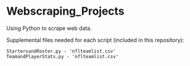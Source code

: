 # Webscraping_Projects

Using Python to scrape web data.

Supplemental files needed for each script (included in this repository):

    StartersandRoster.py - 'nflteamlist.csv'
    TeamandPlayerStats.py - 'nflteamlist.csv'
